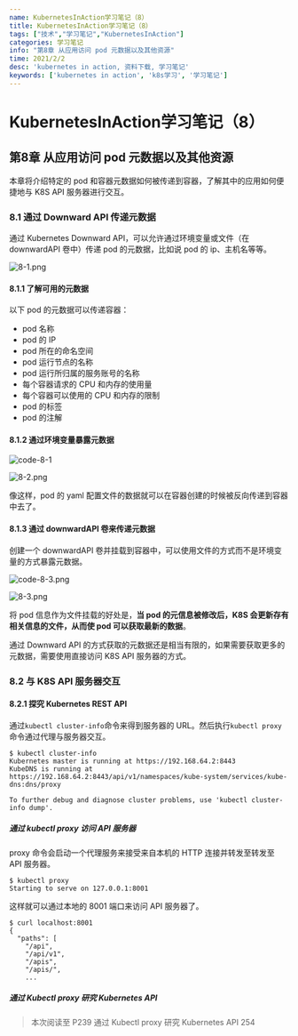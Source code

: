 ```yaml
---
name: KubernetesInAction学习笔记（8）
title: KubernetesInAction学习笔记（8）
tags: ["技术","学习笔记","KubernetesInAction"]
categories: 学习笔记
info: "第8章 从应用访问 pod 元数据以及其他资源"
time: 2021/2/2
desc: 'kubernetes in action, 资料下载, 学习笔记'
keywords: ['kubernetes in action', 'k8s学习', '学习笔记']
---
```


# KubernetesInAction学习笔记（8）

## 第8章 从应用访问 pod 元数据以及其他资源

本章将介绍特定的 pod 和容器元数据如何被传递到容器，了解其中的应用如何便捷地与 K8S API 服务器进行交互。

### 8.1 通过 Downward API 传递元数据

通过 Kubernetes Downward API，可以允许通过环境变量或文件（在 downwardAPI 卷中）传递 pod 的元数据，比如说 pod 的 ip、主机名等等。

![8-1.png](./images/8-1.png)

#### 8.1.1 了解可用的元数据

以下 pod 的元数据可以传递容器：

- pod 名称
- pod 的 IP
- pod 所在的命名空间
- pod 运行节点的名称
- pod 运行所归属的服务账号的名称
- 每个容器请求的 CPU 和内存的使用量
- 每个容器可以使用的 CPU 和内存的限制
- pod 的标签
- pod 的注解

#### 8.1.2 通过环境变量暴露元数据

![code-8-1](./images/code-8-1.png)

![8-2.png](./images/8-2.png)

像这样，pod 的 yaml 配置文件的数据就可以在容器创建的时候被反向传递到容器中去了。

#### 8.1.3 通过 downwardAPI 卷来传递元数据

创建一个 downwardAPI 卷并挂载到容器中，可以使用文件的方式而不是环境变量的方式暴露元数据。

![code-8-3.png](./images/code-8-3.png)

![8-3.png](./images/8-3.png)

将 pod 信息作为文件挂载的好处是，**当 pod 的元信息被修改后，K8S 会更新存有相关信息的文件，从而使 pod 可以获取最新的数据**。

通过 Downward API 的方式获取的元数据还是相当有限的，如果需要获取更多的元数据，需要使用直接访问 K8S API 服务器的方式。

### 8.2 与 K8S API 服务器交互

#### 8.2.1 探究 Kubernetes REST API

通过`kubectl cluster-info`命令来得到服务器的 URL。然后执行`kubectl proxy`命令通过代理与服务器交互。

```shell
$ kubectl cluster-info
Kubernetes master is running at https://192.168.64.2:8443
KubeDNS is running at https://192.168.64.2:8443/api/v1/namespaces/kube-system/services/kube-dns:dns/proxy

To further debug and diagnose cluster problems, use 'kubectl cluster-info dump'.
```

##### 通过 kubectl proxy 访问 API 服务器

proxy 命令会启动一个代理服务来接受来自本机的 HTTP 连接并转发至转发至 API 服务器。

```shell
$ kubectl proxy
Starting to serve on 127.0.0.1:8001
```

这样就可以通过本地的 8001 端口来访问 API 服务器了。

```shell
$ curl localhost:8001
{
  "paths": [
    "/api",
    "/api/v1",
    "/apis",
    "/apis/",
    ...
```

##### 通过 Kubectl proxy 研究 Kubernetes API













> 本次阅读至 P239 通过 Kubectl proxy 研究 Kubernetes API 254


